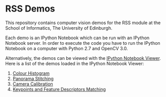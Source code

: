 # RSS Demos

This repository contains computer vision demos for the RSS module at the School of Informatics, The University of Edinburgh.

Each demo is an IPython Notebook which can be run with an IPython Notebook server. In order to execute the code you have to run the IPython Notebook on a computer with Python 2.7 and OpenCV 3.0. 

Alternatively, the demos can be viewed with the [IPython Notebook Viewer](http://nbviewer.ipython.org). Here is a list of the demos loaded in the IPython Notebook Viewer:

1. [Colour Histogram](http://nbviewer.ipython.org/github/svepe/rss-demos/blob/dev/Colour%20Histogram.ipynb)
2. [Panorama Stitching](http://nbviewer.ipython.org/github/svepe/rss-demos/blob/dev/Panorama%20Stitching.ipynb)
3. [Camera Calibration](http://nbviewer.ipython.org/github/svepe/rss-demos/blob/dev/Camera%20Calibration.ipynb)
4. [Keypoints and Feature Descriptors Matching](http://nbviewer.ipython.org/github/svepe/rss-demos/blob/dev/Keypoints%20and%20Feature%20Descriptors%20Matching.ipynb)




